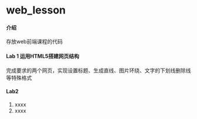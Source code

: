 # web_lesson

#### 介绍

存放web前端课程的代码

#### Lab 1 运用HTML5搭建网页结构


完成要求的两个网页，实现设置标题、生成直线、图片环绕、文字的下划线删除线等特殊格式

#### Lab2

1. xxxx
2. xxxx
